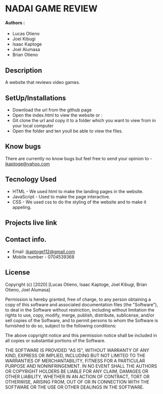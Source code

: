 # NADAI GAME REVIEW

#### Authors :
- Lucas Otieno
- Joel Kibugi 
- Isaac Kaptoge
- Joel Alumasa
- Brian Otieno

## Description 
A website that reviews video games.

## SetUp/Installations 
- Download the url from the github page 
- Open the index.html to view the website or :
- Git clone the url and copy it to a folder which you want to view from in your local computer
- Open the folder and ten youll be able to view the files.

## Know bugs 
There are currently no know bugs but feel free to send your opinion to - ikaptoge@yahoo.com 

## Tecnology Used 
- HTML - We used html to make the landing pages in the website.
- JavaScript - Used to make the page interactive.
- CSS - We used css to do the styling of the website and to make it appeling.

## Projects live link 
[](link)

## Contact info.
- Email :ikaptoge112@gmail.com
- Mobile number - 0704539368
## License
Copyright (c) [2020] [Lucas Otieno, Isaac Kaptoge, Joel Kibugi, Brian Otieno, Joel Alumasa]

Permission is hereby granted, free of charge, to any person obtaining a copy of this software and associated documentation files (the "Software"), to deal in the Software without restriction, including without limitation the rights to use, copy, modify, merge, publish, distribute, sublicense, and/or sell copies of the Software, and to permit persons to whom the Software is furnished to do so, subject to the following conditions:

The above copyright notice and this permission notice shall be included in all copies or substantial portions of the Software.

THE SOFTWARE IS PROVIDED "AS IS", WITHOUT WARRANTY OF ANY KIND, EXPRESS OR IMPLIED, INCLUDING BUT NOT LIMITED TO THE WARRANTIES OF MERCHANTABILITY, FITNESS FOR A PARTICULAR PURPOSE AND NONINFRINGEMENT. IN NO EVENT SHALL THE AUTHORS OR COPYRIGHT HOLDERS BE LIABLE FOR ANY CLAIM, DAMAGES OR OTHER LIABILITY, WHETHER IN AN ACTION OF CONTRACT, TORT OR OTHERWISE, ARISING FROM, OUT OF OR IN CONNECTION WITH THE SOFTWARE OR THE USE OR OTHER DEALINGS IN THE SOFTWARE.
